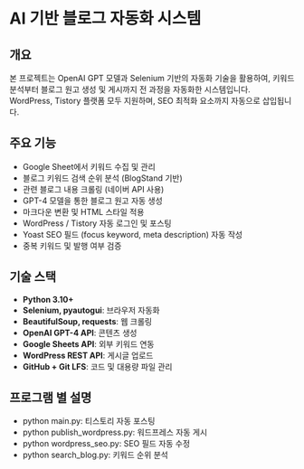 # AI 기반 블로그 자동화 시스템

## 개요
본 프로젝트는 OpenAI GPT 모델과 Selenium 기반의 자동화 기술을 활용하여, 키워드 분석부터 블로그 원고 생성 및 게시까지 전 과정을 자동화한 시스템입니다. WordPress, Tistory 플랫폼 모두 지원하며, SEO 최적화 요소까지 자동으로 삽입됩니다.

## 주요 기능

- Google Sheet에서 키워드 수집 및 관리
- 블로그 키워드 검색 순위 분석 (BlogStand 기반)
- 관련 블로그 내용 크롤링 (네이버 API 사용)
- GPT-4 모델을 통한 블로그 원고 자동 생성
- 마크다운 변환 및 HTML 스타일 적용
- WordPress / Tistory 자동 로그인 및 포스팅
- Yoast SEO 필드 (focus keyword, meta description) 자동 작성
- 중복 키워드 및 발행 여부 검증

## 기술 스택

- **Python 3.10+**
- **Selenium, pyautogui**: 브라우저 자동화
- **BeautifulSoup, requests**: 웹 크롤링
- **OpenAI GPT-4 API**: 콘텐츠 생성
- **Google Sheets API**: 외부 키워드 연동
- **WordPress REST API**: 게시글 업로드
- **GitHub + Git LFS**: 코드 및 대용량 파일 관리

## 프로그램 별 설명

- python main.py: 티스토리 자동 포스팅
- python publish_wordpress.py: 워드프레스 자동 게시
- python wordpress_seo.py: SEO 필드 자동 수정
- python search_blog.py: 키워드 순위 분석

